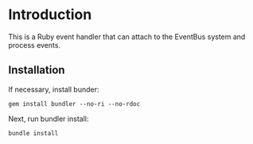 # Introduction

This is a Ruby event handler that can attach to the EventBus system and process events.

## Installation

If necessary, install bunder:

```
gem install bundler --no-ri --no-rdoc
```

Next, run bundler install:

```
bundle install
```
